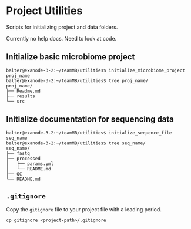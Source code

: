 # Project Utilities

Scripts for initializing project and data folders.

Currently no help docs. Need to look at code.

## Initialize basic microbiome project

```
balter@exanode-3-2:~/teamMB/utilities$ initialize_microbiome_project proj_name
balter@exanode-3-2:~/teamMB/utilities$ tree proj_name/
proj_name/
├── Readme.md
├── results
└── src
```

## Initialize documentation for sequencing data

```
balter@exanode-3-2:~/teamMB/utilities$ initialize_sequence_file seq_name
balter@exanode-3-2:~/teamMB/utilities$ tree seq_name/
seq_name/
├── fastq
├── processed
│   ├── params.yml
│   └── README.md
├── QC
└── README.md
```

## `.gitignore`

Copy the `gitignore` file to your project file with a leading period.

```
cp gitignore <project-path>/.gitignore
```
